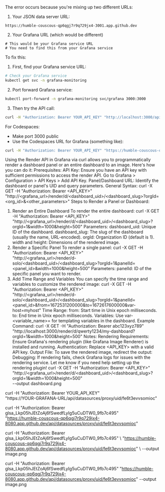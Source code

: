 The error occurs because you're mixing up two different URLs:

1. Your JSON data server URL:
```
https://humble-couscous-qp6qgj7r9q729jx4-3001.app.github.dev
```

2. Your Grafana URL (which would be different)
```
# This would be your Grafana service URL
# You need to find this from your Grafana service
```

To fix this:

1. First, find your Grafana service URL:
```bash
# Check your Grafana service
kubectl get svc -n grafana-monitoring
```

2. Port forward Grafana service:
```bash
kubectl port-forward -n grafana-monitoring svc/grafana 3000:3000
```

3. Then try the API call:
```bash
curl -H "Authorization: Bearer YOUR_API_KEY" "http://localhost:3000/api/dashboards/home"
```

For Codespaces:
- Make port 3000 public
- Use the Codespaces URL for Grafana (something like):
```bash
curl -H "Authorization: Bearer YOUR_API_KEY" "https://humble-couscous-qp6qgj7r9q729jx4-3000.app.github.dev/api/dashboards/home" https://humble-couscous-qp6qgj7r9q729jx4-8080.app.github.dev/d/ae6t3n5xf14hsc/dummy-dashboard?from=2024-01-01T00:00:00.000Z&to=2024-01-03T00:00:00.000Z&timezone=browser&viewPanel=panel-1
```



Using the Render API in Grafana via curl allows you to programmatically render a dashboard panel or an entire dashboard to an image. Here's how you can do it:
Prerequisites:
API Key: Ensure you have an API key with sufficient permissions to access the render API.
Go to Grafana > Configuration > API Keys > Add API Key.
Panel/Dashboard URL: Identify the dashboard or panel's UID and query parameters.
General Syntax:
curl -X GET -H "Authorization: Bearer <API_KEY>" \
    "http://<grafana_url>/render/d/<dashboard_uid>/<dashboard_slug>?orgId=<org_id>&<other_parameters>"
Steps to Render a Panel or Dashboard:
1. Render an Entire Dashboard
To render the entire dashboard:
curl -X GET -H "Authorization: Bearer <API_KEY>" \
    "http://<grafana_url>/render/d/<dashboard_uid>/<dashboard_slug>?orgId=1&width=1000&height=500"
Parameters:
dashboard_uid: Unique ID of the dashboard.
dashboard_slug: The slug of the dashboard (usually the name, URL-encoded).
orgId: Organization ID (default is 1).
width and height: Dimensions of the rendered image.
2. Render a Specific Panel
To render a single panel:
curl -X GET -H "Authorization: Bearer <API_KEY>" \
    "http://<grafana_url>/render/d-solo/<dashboard_uid>/<dashboard_slug>?orgId=1&panelId=<panel_id>&width=1000&height=500"
Parameters:
panelId: ID of the specific panel you want to render.
3. Add Time Range and Variables
You can specify the time range and variables to customize the rendered image:
curl -X GET -H "Authorization: Bearer <API_KEY>" \
    "http://<grafana_url>/render/d-solo/<dashboard_uid>/<dashboard_slug>?orgId=1&panelId=<panel_id>&from=1672531200000&to=1672617600000&var-host=myhost"
Time Range:
from: Start time in Unix epoch milliseconds.
to: End time in Unix epoch milliseconds.
Variables:
Use var-<variable_name>=<value> for templating variables in the dashboard.
Example Command:
curl -X GET -H "Authorization: Bearer abc123xyz789" \
    "http://localhost:3000/render/d/qwerty1234/my-dashboard?orgId=1&width=1000&height=500"
Notes:
Rendering Requirements: Ensure Grafana's rendering plugin (like Grafana Image Renderer) is installed and running.
Authentication: Replace <API_KEY> with a valid API key.
Output File: To save the rendered image, redirect the output:
Debugging: If rendering fails, check Grafana logs for issues with the rendering service.
Let me know if you need help setting up the rendering plugin!
curl -X GET -H "Authorization: Bearer <API_KEY>" \
    "http://<grafana_url>/render/d/<dashboard_uid>/<dashboard_slug>?orgId=1&width=1000&height=500" \
    --output dashboard.png
 
 curl -H "Authorization: Bearer YOUR_API_KEY" \
"https://YOUR-GRAFANA-URL/api/datasources/proxy/uid/fe6t3evvsomioc"


curl -H "Authorization: Bearer glsa_Lkp05hJEtZoAj6fSwedfLyIg5uCuDTW0_9fb7c495" \
"https://humble-couscous-qp6qgj7r9q729jx4-8080.app.github.dev/api/datasources/proxy/uid/fe6t3evvsomioc"


curl -H "Authorization: Bearer glsa_Lkp05hJEtZoAj6fSwedfLyIg5uCuDTW0_9fb7c495" \ "https://humble-couscous-qp6qgj7r9q729jx4-8080.app.github.dev/api/datasources/proxy/uid/fe6t3evvsomioc" \ --output image.png

curl -H "Authorization: Bearer glsa_Lkp05hJEtZoAj6fSwedfLyIg5uCuDTW0_9fb7c495" "https://humble-couscous-qp6qgj7r9q729jx4-8080.app.github.dev/api/datasources/proxy/uid/fe6t3evvsomioc" --output image.png
